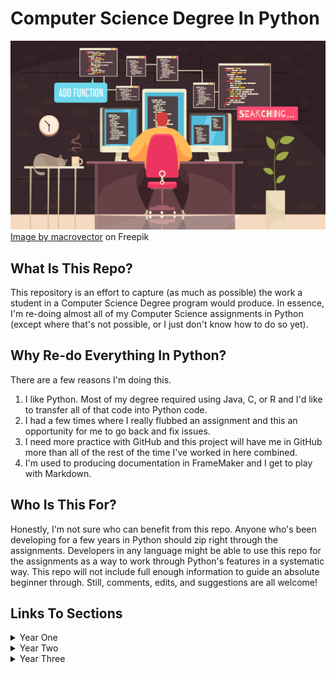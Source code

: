 # Computer Science Degree In Python

![Cover Image](1905.i126.005_programmerWork.jpg)
<a href="https://www.freepik.com/free-vector/programmer-work-with-working-day-symbols-flat-illustration_15329611.htm#query=python&position=11&from_view=search&track=sph">Image by macrovector</a> on Freepik

## What Is This Repo?

This repository is an effort to capture (as much as possible) the work a student in a Computer Science Degree program would produce. In essence, I'm re-doing almost all of my Computer Science assignments in Python (except where that's not possible, or I just don't know how to do so yet).

## Why Re-do Everything In Python?

There are a few reasons I'm doing this. 
1. I like Python. Most of my degree required using Java, C, or R and I'd like to transfer all of that code into Python code. 
2. I had a few times where I really flubbed an assignment and this an opportunity for me to go back and fix issues. 
3. I need more practice with GitHub and this project will have me in GitHub more than all of the rest of the time I've worked in here combined. 
4. I'm used to producing documentation in FrameMaker and I get to play with Markdown. 

## Who Is This For?

Honestly, I'm not sure who can benefit from this repo. Anyone who's been developing for a few years in Python should zip right through the assignments. Developers in any language might be able to use this repo for the assignments as a way to work through Python's features in a systematic way. This repo will not include full enough information to guide an absolute beginner through. Still, comments, edits, and suggestions are all welcome!

## Links To Sections


<details><summary>Year One</summary>

#### [Year One](Year_One/Year_One.md)
*   [Introduction to Programming](Year_One/1.IntroductionToProgramming/IntroToProgramming.md)
*   [Programming Principles I](Year_One/2.ProgrammingPrinciplesI/ProgrammingPrinciplesI.md)
*   [Programming Principles II](Year_One/3.ProgrammingPrinciplesII/ProgrammingPrinciplesII.md)
*   [Design Patterns](Year_One/4.DesignPatterns/Design.md)
*   [Algebra and Pre-Calculus](Year_One/5.AlgebraAndPre-Calc/Algebra.md)

```mermaid
graph LR;
    IntroProg-->ProgPrincI;
    ProgPrincI-->ProgPrincII;
    ProgPrincII-->DesignPatterns;
    Algebra;
```
</details>


<details><summary>Year Two</summary>

#### [Year Two](Year_Two/Year_Two.md)

*   [Data Structures](Year_Two/1.DataStructures/DataStructures.md)
*   [Algorithms](Year_Two/2.Algorithms/Algorithms.md)
*   [Relational Database Systems](Year_Two/3.RDBS/RDBS.md)
*   [Web Development](Year_Two/4.WebDev/WebDev.md)
*   [Web Scraping](Year_Two/5.WebScraping/WebScraping.md)

```mermaid
graph LR;
    DataStructures-->Algorithms;
    WebDev-->WebScrape;
    RelDatabase;

```
</details>


<details><summary>Year Three</summary>

#### [Year Three](Year_Three/Year_Three.md)

*   [Data Mining](Year_Three/1.DataMining/DataMining.md)
*   [Big Data Analytics](Year_Three/2.BigData/BigData.md)
*   [Natural Language Processing](Year_Three/3.NLP/NLP.md)
*   [Parallel & Cloud Computing](Year_Three/4.Parallel/Parallel.md)

```mermaid
graph LR;
    DataMining-->BigData;
    DataMining-->NLP;
    Parallel&Cloud;
```
</details>

